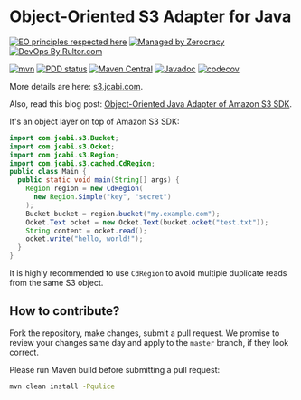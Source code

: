 # Object-Oriented S3 Adapter for Java

[![EO principles respected here](https://www.elegantobjects.org/badge.svg)](https://www.elegantobjects.org)
[![Managed by Zerocracy](https://www.0crat.com/badge/C3RUBL5H9.svg)](https://www.0crat.com/p/C3RUBL5H9)
[![DevOps By Rultor.com](https://www.rultor.com/b/jcabi/jcabi-s3)](https://www.rultor.com/p/jcabi/jcabi-s3)

[![mvn](https://github.com/jcabi/jcabi-s3/actions/workflows/mvn.yml/badge.svg)](https://github.com/jcabi/jcabi-s3/actions/workflows/mvn.yml)
[![PDD status](https://www.0pdd.com/svg?name=jcabi/jcabi-s3)](https://www.0pdd.com/p?name=jcabi/jcabi-s3)
[![Maven Central](https://maven-badges.herokuapp.com/maven-central/com.jcabi/jcabi-s3/badge.svg)](https://maven-badges.herokuapp.com/maven-central/com.jcabi/jcabi-s3)
[![Javadoc](https://javadoc.io/badge/com.jcabi/jcabi-s3.svg)](https://www.javadoc.io/doc/com.jcabi/jcabi-s3)
[![codecov](https://codecov.io/gh/jcabi/jcabi-s3/branch/master/graph/badge.svg)](https://codecov.io/gh/jcabi/jcabi-s3)

More details are here:
[s3.jcabi.com](http://s3.jcabi.com/index.html).

Also, read this blog post:
[Object-Oriented Java Adapter of Amazon S3 SDK][blog].

It's an object layer on top of Amazon S3 SDK:

```java
import com.jcabi.s3.Bucket;
import com.jcabi.s3.Ocket;
import com.jcabi.s3.Region;
import com.jcabi.s3.cached.CdRegion;
public class Main {
  public static void main(String[] args) {
    Region region = new CdRegion(
      new Region.Simple("key", "secret")
    );
    Bucket bucket = region.bucket("my.example.com");
    Ocket.Text ocket = new Ocket.Text(bucket.ocket("test.txt"));
    String content = ocket.read();
    ocket.write("hello, world!");
  }
}
```

It is highly recommended to use `CdRegion` to avoid multiple duplicate
reads from the same S3 object.

## How to contribute?

Fork the repository, make changes, submit a pull request.
We promise to review your changes same day and apply to
the `master` branch, if they look correct.

Please run Maven build before submitting a pull request:

```bash
mvn clean install -Pqulice
```

[blog]: http://www.yegor256.com/2014/05/26/amazon-s3-java-oop-adapter.html
